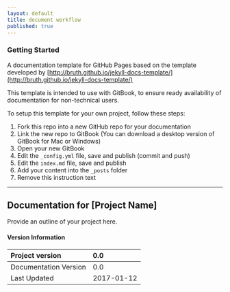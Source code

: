 ```yaml
---
layout: default
title: document workflow
published: true
---
```


### Getting Started

A documentation template for GitHub Pages based on the template developed by [http://bruth.github.io/jekyll-docs-template/](http://bruth.github.io/jekyll-docs-template/)

This template is intended to use with GitBook, to ensure ready availability of documentation for non-technical users.

To setup this template for your own project, follow these steps:

1. Fork this repo into a new GitHub repo for your documentation
2. Link the new repo to GitBook \(You can download a desktop version of GitBook for Mac or Windows\)
3. Open your new GitBook
4. Edit the `_config.yml` file, save and publish \(commit and push\)
5. Edit the  `index.md` file, save and publish
6. Add your content into the `_posts` folder
7. Remove this instruction text

---

## Documentation for \[Project Name\]

Provide an outline of your project here.



#### Version Information

| Project version | 0.0 |
| :--- | :--- |
| Documentation Version | 0.0 |
| Last Updated | 2017-01-12 |



